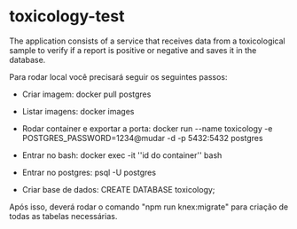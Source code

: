 # toxicology-test
The application consists of a service that receives data from a toxicological sample to verify if a report is positive or negative and saves it in the database.

Para rodar local você precisará seguir os seguintes passos:

  - Criar imagem: docker pull postgres
  - Listar imagens: docker images

  - Rodar container e exportar a porta: docker run --name toxicology -e POSTGRES_PASSWORD=1234@mudar -d -p 5432:5432 postgres

  - Entrar no bash: docker exec -it ''id do container'' bash

  - Entrar no postgres: psql -U postgres

  - Criar base de dados: CREATE DATABASE toxicology;

  Após isso, deverá rodar o comando "npm run knex:migrate" para criação de todas as tabelas necessárias.